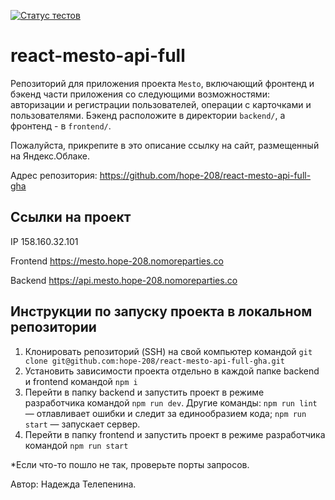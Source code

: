 [![Статус тестов](../../actions/workflows/tests.yml/badge.svg)](../../actions/workflows/tests.yml)

# react-mesto-api-full
Репозиторий для приложения проекта `Mesto`, включающий фронтенд и бэкенд части приложения со следующими возможностями: авторизации и регистрации пользователей, операции с карточками и пользователями. Бэкенд расположите в директории `backend/`, а фронтенд - в `frontend/`. 
  
Пожалуйста, прикрепите в это описание ссылку на сайт, размещенный на Яндекс.Облаке.

Адрес репозитория: https://github.com/hope-208/react-mesto-api-full-gha


## Ссылки на проект

IP 158.160.32.101

Frontend https://mesto.hope-208.nomoreparties.co

Backend https://api.mesto.hope-208.nomoreparties.co


## Инструкции по запуску проекта в локальном репозитории

1. Клонировать репозиторий (SSH) на свой компьютер командой `git clone git@github.com:hope-208/react-mesto-api-full-gha.git`
2. Установить зависимости проекта отдельно в каждой папке backend и frontend командой `npm i`
3. Перейти в папку backend и запустить проект в режиме разработчика командой `npm run dev`. 
Другие команды:
`npm run lint` — отлавливает ошибки и следит за единообразием кода;
`npm run start` — запускает сервер.
4. Перейти в папку frontend и запустить проект в режиме разработчика командой `npm run start`

*Если что-то пошло не так, проверьте порты запросов.

Автор: Надежда Телепенина.
